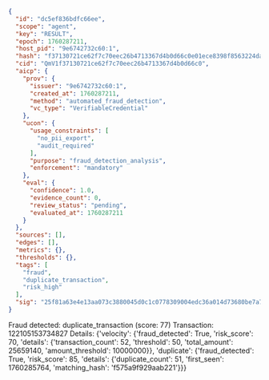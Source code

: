 ```json
{
  "id": "dc5ef836bdfc66ee",
  "scope": "agent",
  "key": "RESULT",
  "epoch": 1760287211,
  "host_pid": "9e6742732c60:1",
  "hash": "f37130721ce62f7c70eec26b4713367d4b0d66c0e01ece8398f8563224da4585",
  "cid": "QmV1f37130721ce62f7c70eec26b4713367d4b0d66c0",
  "aicp": {
    "prov": {
      "issuer": "9e6742732c60:1",
      "created_at": 1760287211,
      "method": "automated_fraud_detection",
      "vc_type": "VerifiableCredential"
    },
    "ucon": {
      "usage_constraints": [
        "no_pii_export",
        "audit_required"
      ],
      "purpose": "fraud_detection_analysis",
      "enforcement": "mandatory"
    },
    "eval": {
      "confidence": 1.0,
      "evidence_count": 0,
      "review_status": "pending",
      "evaluated_at": 1760287211
    }
  },
  "sources": [],
  "edges": [],
  "metrics": {},
  "thresholds": {},
  "tags": [
    "fraud",
    "duplicate_transaction",
    "risk_high"
  ],
  "sig": "25f81a63e4e13aa073c3880045d0c1c0778309004edc36a014d73680be7a757d"
}
```

Fraud detected: duplicate_transaction (score: 77)
Transaction: 122105153734827
Details: {'velocity': {'fraud_detected': True, 'risk_score': 70, 'details': {'transaction_count': 52, 'threshold': 50, 'total_amount': 25659140, 'amount_threshold': 10000000}}, 'duplicate': {'fraud_detected': True, 'risk_score': 85, 'details': {'duplicate_count': 51, 'first_seen': 1760285764, 'matching_hash': 'f575a9f929aab221'}}}